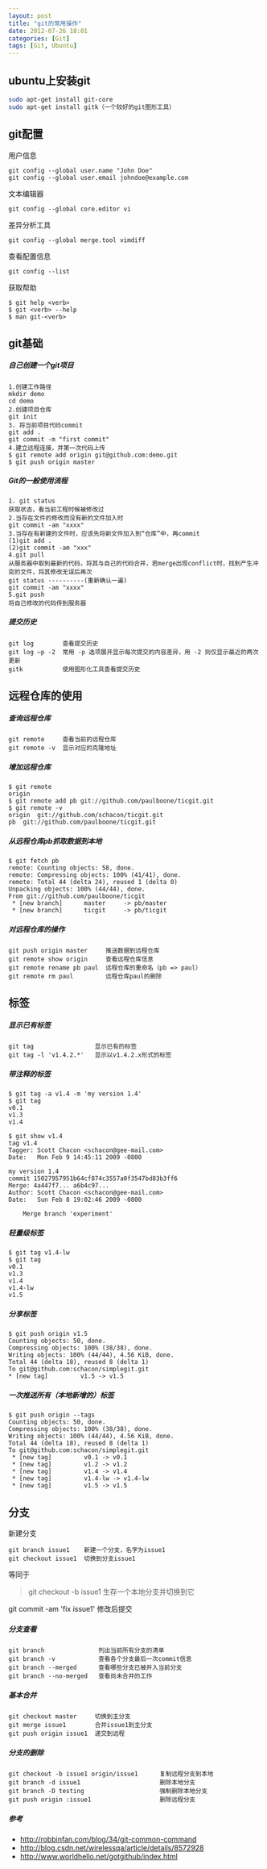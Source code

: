 ```yaml
---
layout: post
title: "git的常用操作"
date: 2012-07-26 18:01
categories: [Git]
tags: [Git, Ubuntu]
---
```


ubuntu上安装git
--------------
```sh
sudo apt-get install git-core
sudo apt-get install gitk（一个较好的git图形工具）
```

git配置
-------
用户信息

    git config --global user.name "John Doe"
    git config --global user.email johndoe@example.com

文本编辑器

    git config --global core.editor vi

差异分析工具

    git config --global merge.tool vimdiff

查看配置信息

    git config --list

获取帮助

    $ git help <verb>
    $ git <verb> --help
    $ man git-<verb>


git基础
--------
##### 自己创建一个git项目

    1.创建工作路径
    mkdir demo
    cd demo
    2.创建项目仓库
    git init
    3. 将当前项目代码commit
    git add .
    git commit -m "first commit"
    4.建立远程连接，并第一次代码上传
    $ git remote add origin git@github.com:demo.git
    $ git push origin master

##### Git的一般使用流程

    1. git status
    获取状态，看当前工程时候被修改过
    2.当存在文件的修改而没有新的文件加入时
    git commit -am "xxxx"
    3.当存在有新建的文件时，应该先将新文件加入到“仓库”中，再commit
    (1)git add .
    (2)git commit -am "xxx"
    4.git pull
    从服务器中取到最新的代码，将其与自己的代码合并，若merge出现conflict时，找到产生冲突的文件，将其修改无误后再次
    git status ----------(重新确认一遍)
    git commit -am "xxxx"
    5.git push
    将自己修改的代码传到服务器

##### 提交历史

    git log        查看提交历史
    git log –p -2  常用 -p 选项展开显示每次提交的内容差异，用 -2 则仅显示最近的两次更新
    gitk           使用图形化工具查看提交历史


远程仓库的使用
-----------------
##### 查询远程仓库

    git remote     查看当前的远程仓库
    git remote -v  显示对应的克隆地址

##### 增加远程仓库

    $ git remote
    origin
    $ git remote add pb git://github.com/paulboone/ticgit.git
    $ git remote -v
    origin  git://github.com/schacon/ticgit.git
    pb  git://github.com/paulboone/ticgit.git

##### 从远程仓库pb抓取数据到本地

    $ git fetch pb
    remote: Counting objects: 58, done.
    remote: Compressing objects: 100% (41/41), done.
    remote: Total 44 (delta 24), reused 1 (delta 0)
    Unpacking objects: 100% (44/44), done.
    From git://github.com/paulboone/ticgit
     * [new branch]      master     -> pb/master
     * [new branch]      ticgit     -> pb/ticgit

##### 对远程仓库的操作

    git push origin master     推送数据到远程仓库
    git remote show origin     查看远程仓库信息
    git remote rename pb paul  远程仓库的重命名（pb => paul）
    git remote rm paul         远程仓库paul的删除


标签
-----
##### 显示已有标签

    git tag                 显示已有的标签
    git tag -l 'v1.4.2.*'   显示以v1.4.2.x形式的标签

##### 带注释的标签

    $ git tag -a v1.4 -m 'my version 1.4'
    $ git tag
    v0.1
    v1.3
    v1.4

    $ git show v1.4
    tag v1.4
    Tagger: Scott Chacon <schacon@gee-mail.com>
    Date:   Mon Feb 9 14:45:11 2009 -0800

    my version 1.4
    commit 15027957951b64cf874c3557a0f3547bd83b3ff6
    Merge: 4a447f7... a6b4c97...
    Author: Scott Chacon <schacon@gee-mail.com>
    Date:   Sun Feb 8 19:02:46 2009 -0800

        Merge branch 'experiment'

##### 轻量级标签

    $ git tag v1.4-lw
    $ git tag
    v0.1
    v1.3
    v1.4
    v1.4-lw
    v1.5

##### 分享标签

    $ git push origin v1.5
    Counting objects: 50, done.
    Compressing objects: 100% (38/38), done.
    Writing objects: 100% (44/44), 4.56 KiB, done.
    Total 44 (delta 18), reused 8 (delta 1)
    To git@github.com:schacon/simplegit.git
    * [new tag]         v1.5 -> v1.5

##### 一次推送所有（本地新增的）标签

    $ git push origin --tags
    Counting objects: 50, done.
    Compressing objects: 100% (38/38), done.
    Writing objects: 100% (44/44), 4.56 KiB, done.
    Total 44 (delta 18), reused 8 (delta 1)
    To git@github.com:schacon/simplegit.git
     * [new tag]         v0.1 -> v0.1
     * [new tag]         v1.2 -> v1.2
     * [new tag]         v1.4 -> v1.4
     * [new tag]         v1.4-lw -> v1.4-lw
     * [new tag]         v1.5 -> v1.5


分支
-----
新建分支

    git branch issue1    新建一个分支，名字为issue1
    git checkout issue1  切换到分支issue1

等同于

> git checkout -b issue1  生存一个本地分支并切换到它

git commit -am 'fix issue1'  修改后提交

##### 分支查看

    git branch               列出当前所有分支的清单
    git branch -v            查看各个分支最后一次commit信息
    git branch --merged      查看哪些分支已被并入当前分支
    git branch --no-merged   查看尚未合并的工作

##### 基本合并

    git checkout master     切换到主分支
    git merge issue1        合并issue1到主分支
    git push origin issue1  递交到远程

##### 分支的删除

    git checkout -b issue1 origin/issue1      复制远程分支到本地
    git branch -d issue1                      删除本地分支
    git branch -D testing                     强制删除本地分支
    git push origin :issue1                   删除远程分支

##### 参考
* http://robbinfan.com/blog/34/git-common-command
* http://blog.csdn.net/wirelessqa/article/details/8572928
* http://www.worldhello.net/gotgithub/index.html
